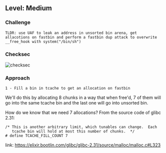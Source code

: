 ## Level: Medium

### Challenge
```
TLDR: use UAF to leak an address in unsorted bin arena, get allacotions on fastbin and perform a fastbin dup attack to overwrite __free_hook with system("/bin/sh")
```

### Checksec

![checksec](https://github.com/user-attachments/assets/d57bf470-07f8-406d-bad1-40f7bf3e4d62)

### Approach

```
1 - Fill a bin in tcache to get an allocation on fastbin
```

We'll do this by allocating 8 chunks in a way that when free'd, 7 of them will go into the same tcache bin and the last one will go into unsorted bin. 

How do we know that we need 7 allocations? From the source code of glibc 2.31:

```
/* This is another arbitrary limit, which tunables can change.  Each
   tcache bin will hold at most this number of chunks.  */
# define TCACHE_FILL_COUNT 7
```

link: https://elixir.bootlin.com/glibc/glibc-2.31/source/malloc/malloc.c#L323

